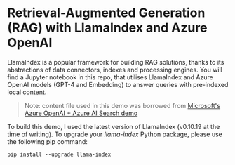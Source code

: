 # Retrieval-Augmented Generation (RAG) with LlamaIndex and Azure OpenAI
LlamaIndex is a popular framework for building RAG solutions, thanks to its abstractions of data connectors, indexes and processing engines. You will find a Jupyter notebook in this repo, that utilises LlamaIndex and Azure OpenAI models (GPT-4 and Embedding) to answer queries with pre-indexed local content.
> Note: content file used in this demo was borrowed from [Microsoft's Azure OpenAI + Azure AI Search demo](https://github.com/Azure-Samples/azure-search-openai-demo)

To build this demo, I used the latest version of LlamaIndex (v0.10.19 at the time of writing). To upgrade your _llama-index_ Python package, please use the following pip command:
```
pip install --upgrade llama-index
```
